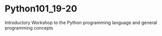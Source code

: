 # Python101_19-20
Introductory Workshop to the Python programming language and general programming concepts
